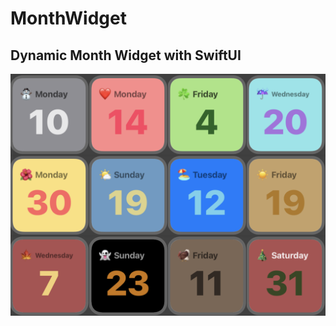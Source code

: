 # MonthWidget
## Dynamic Month Widget with SwiftUI

![alt text](https://github.com/batuhankocak9/MonthWidget/blob/main/WidgetImage.png?raw=true)
